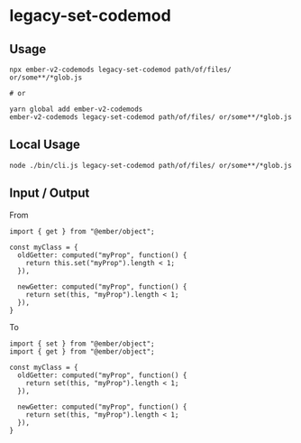 # legacy-set-codemod


## Usage

```
npx ember-v2-codemods legacy-set-codemod path/of/files/ or/some**/*glob.js

# or

yarn global add ember-v2-codemods
ember-v2-codemods legacy-set-codemod path/of/files/ or/some**/*glob.js
```

## Local Usage
```
node ./bin/cli.js legacy-set-codemod path/of/files/ or/some**/*glob.js
```

## Input / Output

From
```
import { get } from "@ember/object";

const myClass = {
  oldGetter: computed("myProp", function() {
    return this.set("myProp").length < 1;
  }),
  
  newGetter: computed("myProp", function() {
    return set(this, "myProp").length < 1;
  }),
}
```

To
```
import { set } from "@ember/object";
import { get } from "@ember/object";

const myClass = {
  oldGetter: computed("myProp", function() {
    return set(this, "myProp").length < 1;
  }),
  
  newGetter: computed("myProp", function() {
    return set(this, "myProp").length < 1;
  }),
}
```

<!--FIXTURES_TOC_START-->
<!--FIXTURES_TOC_END-->

<!--FIXTURES_CONTENT_START-->
<!--FIXTURES_CONTENT_END-->